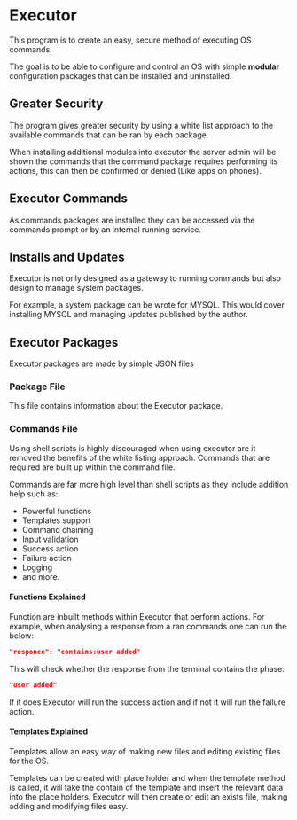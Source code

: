 # Executor

This program is to create an easy, secure method of executing OS commands.

The goal is to be able to configure and control an OS with simple **modular** configuration packages that can be
installed and uninstalled.


## Greater Security

The program gives greater security by using a white list approach to the available commands that can be ran by each package.

When installing additional modules into executor the server admin will be shown the commands that the command package
requires performing its actions, this can then be confirmed or denied (Like apps on phones).


## Executor Commands

As commands packages are installed they can be accessed via the commands prompt or by an internal running service.


## Installs and Updates

Executor is not only designed as a gateway to running commands but also design to manage system packages.

For example, a system package can be wrote for MYSQL. This would cover installing MYSQL and managing updates published
by the author.


## Executor Packages

Executor packages are made by simple JSON files

### Package File

This file contains information about the Executor package.


### Commands File

Using shell scripts is highly discouraged when using executor are it removed the benefits of the white listing approach.
Commands that are required are built up within the command file.

Commands are far more high level than shell scripts as they include addition help such as:
  * Powerful functions
  * Templates support
  * Command chaining
  * Input validation
  * Success action
  * Failure action
  * Logging
  * and more.

#### Functions Explained

Function are inbuilt methods within Executor that perform actions. For example, when analysing a response from a ran
commands one can run the below:

```json
"responce": "contains:user added"
```

This will check whether the response from the terminal contains the phase:
```json
"user added"
```
If it does Executor will run the success action and if not it will run the failure action.


#### Templates Explained

Templates allow an easy way of making new files and editing existing files for the OS.

Templates can be created with place holder and when the template method is called, it will take the contain of
the template and insert the relevant data into the place holders. Executor will then create or edit an exists file,
making adding and modifying files easy.

